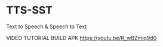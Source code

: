 # TTS-SST
Text to Speech &amp; Speech to Text


VIDEO TUTORIAL BUILD APK https://youtu.be/R_wBZmiq9d0
